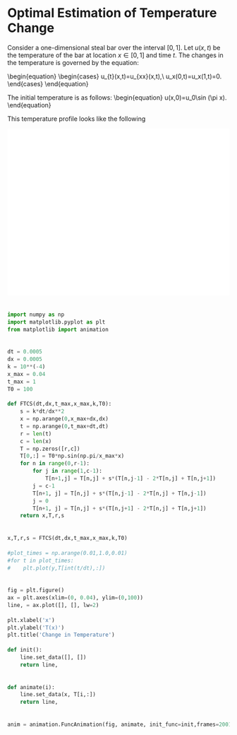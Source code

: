 # Optimal Estimation of Temperature Change

Consider a one-dimensional steal bar over the interval $[0,1]$. Let $u(x,t)$ be the temperature of the bar at location $x\in [0,1]$ and time $t$. The changes in the temperature is governed by the equation:


\begin{equation}
\begin{cases}
u_{t}(x,t)=u_{xx}(x,t),\\
u_x(0,t)=u_x(1,t)=0.
\end{cases}
\end{equation}


The initial temperature is as follows:
\begin{equation}
u(x,0)=u_0\sin (\pi x).
\end{equation}

This temperature profile looks like the following

![Alt text](/figs/u0.png "Initial Temperature")


```python

import numpy as np
import matplotlib.pyplot as plt
from matplotlib import animation


dt = 0.0005
dx = 0.0005
k = 10**(-4)
x_max = 0.04
t_max = 1
T0 = 100

def FTCS(dt,dx,t_max,x_max,k,T0):
    s = k*dt/dx**2
    x = np.arange(0,x_max+dx,dx) 
    t = np.arange(0,t_max+dt,dt)
    r = len(t)
    c = len(x)
    T = np.zeros([r,c])
    T[0,:] = T0*np.sin(np.pi/x_max*x)
    for n in range(0,r-1):
        for j in range(1,c-1):
            T[n+1,j] = T[n,j] + s*(T[n,j-1] - 2*T[n,j] + T[n,j+1]) 
        j = c-1 
        T[n+1, j] = T[n,j] + s*(T[n,j-1] - 2*T[n,j] + T[n,j-1])
        j = 0
        T[n+1, j] = T[n,j] + s*(T[n,j+1] - 2*T[n,j] + T[n,j+1])
    return x,T,r,s
    

x,T,r,s = FTCS(dt,dx,t_max,x_max,k,T0)

#plot_times = np.arange(0.01,1.0,0.01)
#for t in plot_times:
#    plt.plot(y,T[int(t/dt),:])


fig = plt.figure()
ax = plt.axes(xlim=(0, 0.04), ylim=(0,100))
line, = ax.plot([], [], lw=2)

plt.xlabel('x')
plt.ylabel('T(x)')
plt.title('Change in Temperature')

def init():
    line.set_data([], [])
    return line,


def animate(i):
    line.set_data(x, T[i,:])
    return line,


anim = animation.FuncAnimation(fig, animate, init_func=init,frames=2001, interval=1, blit=True)

```
